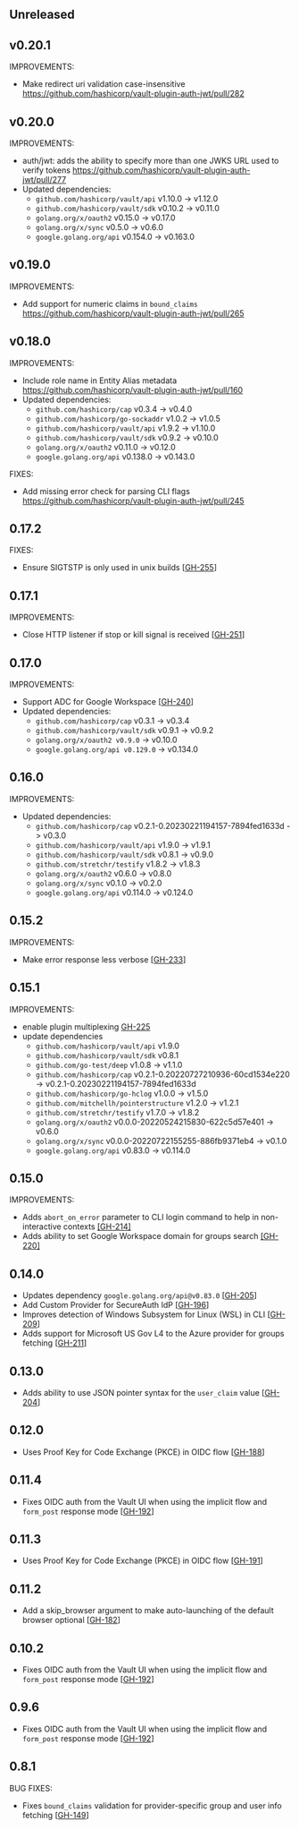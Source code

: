 ## Unreleased

## v0.20.1

IMPROVEMENTS:
* Make redirect uri validation case-insensitive https://github.com/hashicorp/vault-plugin-auth-jwt/pull/282

## v0.20.0

IMPROVEMENTS:
* auth/jwt: adds the ability to specify more than one JWKS URL used to verify tokens https://github.com/hashicorp/vault-plugin-auth-jwt/pull/277
* Updated dependencies:
  * `github.com/hashicorp/vault/api` v1.10.0 -> v1.12.0
  * `github.com/hashicorp/vault/sdk` v0.10.2 -> v0.11.0
  * `golang.org/x/oauth2` v0.15.0 -> v0.17.0
  * `golang.org/x/sync` v0.5.0 -> v0.6.0
  * `google.golang.org/api` v0.154.0 -> v0.163.0

## v0.19.0

IMPROVEMENTS:
* Add support for numeric claims in `bound_claims` https://github.com/hashicorp/vault-plugin-auth-jwt/pull/265

## v0.18.0

IMPROVEMENTS:
* Include role name in Entity Alias metadata https://github.com/hashicorp/vault-plugin-auth-jwt/pull/160
* Updated dependencies:
  * `github.com/hashicorp/cap` v0.3.4 -> v0.4.0
  * `github.com/hashicorp/go-sockaddr` v1.0.2 -> v1.0.5
  * `github.com/hashicorp/vault/api` v1.9.2 -> v1.10.0
  * `github.com/hashicorp/vault/sdk` v0.9.2 -> v0.10.0
  * `golang.org/x/oauth2` v0.11.0 -> v0.12.0
  * `google.golang.org/api` v0.138.0 -> v0.143.0

FIXES:
* Add missing error check for parsing CLI flags https://github.com/hashicorp/vault-plugin-auth-jwt/pull/245

## 0.17.2

FIXES:
* Ensure SIGTSTP is only used in unix builds [[GH-255](https://github.com/hashicorp/vault-plugin-auth-jwt/pull/255)]

## 0.17.1

IMPROVEMENTS:
* Close HTTP listener if stop or kill signal is received [[GH-251](https://github.com/hashicorp/vault-plugin-auth-jwt/pull/251)]

## 0.17.0

IMPROVEMENTS:
* Support ADC for Google Workspace [[GH-240](https://github.com/hashicorp/vault-plugin-auth-jwt/pull/240)]
* Updated dependencies:
   * `github.com/hashicorp/cap` v0.3.1 -> v0.3.4
   * `github.com/hashicorp/vault/sdk` v0.9.1 -> v0.9.2
   * `golang.org/x/oauth2 v0.9.0` -> v0.10.0
   * `google.golang.org/api v0.129.0` -> v0.134.0

## 0.16.0

IMPROVEMENTS:
* Updated dependencies:
   * `github.com/hashicorp/cap` v0.2.1-0.20230221194157-7894fed1633d -> v0.3.0
   * `github.com/hashicorp/vault/api` v1.9.0 -> v1.9.1
   * `github.com/hashicorp/vault/sdk` v0.8.1 -> v0.9.0
   * `github.com/stretchr/testify` v1.8.2 -> v1.8.3
   * `golang.org/x/oauth2` v0.6.0 -> v0.8.0
   * `golang.org/x/sync` v0.1.0 -> v0.2.0
   * `google.golang.org/api` v0.114.0 -> v0.124.0

## 0.15.2

IMPROVEMENTS:
* Make error response less verbose [[GH-233](https://github.com/hashicorp/vault-plugin-auth-jwt/pull/233)]

## 0.15.1

IMPROVEMENTS:

* enable plugin multiplexing [GH-225](https://github.com/hashicorp/vault-plugin-auth-jwt/pull/225)
* update dependencies
   * `github.com/hashicorp/vault/api` v1.9.0
   * `github.com/hashicorp/vault/sdk` v0.8.1
   * `github.com/go-test/deep` v1.0.8 -> v1.1.0
   * `github.com/hashicorp/cap` v0.2.1-0.20220727210936-60cd1534e220 -> v0.2.1-0.20230221194157-7894fed1633d
   * `github.com/hashicorp/go-hclog` v1.0.0 -> v1.5.0
   * `github.com/mitchellh/pointerstructure` v1.2.0 -> v1.2.1
   * `github.com/stretchr/testify` v1.7.0 -> v1.8.2
   * `golang.org/x/oauth2` v0.0.0-20220524215830-622c5d57e401 -> v0.6.0
   * `golang.org/x/sync` v0.0.0-20220722155255-886fb9371eb4 -> v0.1.0
   * `google.golang.org/api` v0.83.0 -> v0.114.0

## 0.15.0

IMPROVEMENTS:

* Adds `abort_on_error` parameter to CLI login command to help in non-interactive contexts [[GH-214]](https://github.com/hashicorp/vault-plugin-auth-jwt/pull/214)
* Adds ability to set Google Workspace domain for groups search [[GH-220]](https://github.com/hashicorp/vault-plugin-auth-jwt/pull/220)

## 0.14.0

* Updates dependency `google.golang.org/api@v0.83.0` [[GH-205](https://github.com/hashicorp/vault-plugin-auth-jwt/pull/205)]
* Add Custom Provider for SecureAuth IdP [[GH-196](https://github.com/hashicorp/vault-plugin-auth-jwt/pull/196)]
* Improves detection of Windows Subsystem for Linux (WSL) in CLI [[GH-209](https://github.com/hashicorp/vault-plugin-auth-jwt/pull/209)]
* Adds support for Microsoft US Gov L4 to the Azure provider for groups fetching [[GH-211](https://github.com/hashicorp/vault-plugin-auth-jwt/pull/211)]

## 0.13.0

* Adds ability to use JSON pointer syntax for the `user_claim` value [[GH-204](https://github.com/hashicorp/vault-plugin-auth-jwt/pull/204)]

## 0.12.0

* Uses Proof Key for Code Exchange (PKCE) in OIDC flow [[GH-188](https://github.com/hashicorp/vault-plugin-auth-jwt/pull/188)]

## 0.11.4

* Fixes OIDC auth from the Vault UI when using the implicit flow and `form_post` response mode [[GH-192](https://github.com/hashicorp/vault-plugin-auth-jwt/pull/192)]

## 0.11.3

* Uses Proof Key for Code Exchange (PKCE) in OIDC flow [[GH-191](https://github.com/hashicorp/vault-plugin-auth-jwt/pull/191)]

## 0.11.2

* Add a skip_browser argument to make auto-launching of the default browser optional [[GH-182](https://github.com/hashicorp/vault-plugin-auth-jwt/pull/182)]

## 0.10.2

* Fixes OIDC auth from the Vault UI when using the implicit flow and `form_post` response mode [[GH-192](https://github.com/hashicorp/vault-plugin-auth-jwt/pull/192)]

## 0.9.6

* Fixes OIDC auth from the Vault UI when using the implicit flow and `form_post` response mode [[GH-192](https://github.com/hashicorp/vault-plugin-auth-jwt/pull/192)]

## 0.8.1

BUG FIXES:

* Fixes `bound_claims` validation for provider-specific group and user info fetching [[GH-149](https://github.com/hashicorp/vault-plugin-auth-jwt/pull/149)]
